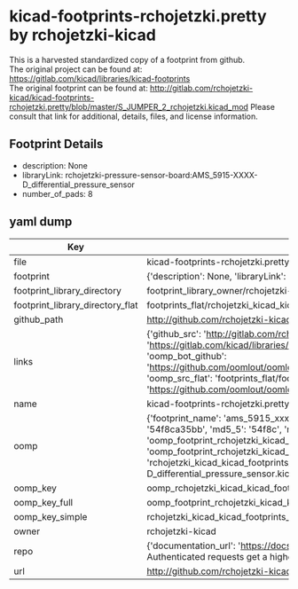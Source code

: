 # kicad-footprints-rchojetzki.pretty by rchojetzki-kicad  
This is a harvested standardized copy of a footprint from github.  
The original project can be found at:  
https://gitlab.com/kicad/libraries/kicad-footprints  
The original footprint can be found at:
http://gitlab.com/rchojetzki-kicad/kicad-footprints-rchojetzki.pretty/blob/master/S_JUMPER_2_rchojetzki.kicad_mod
Please consult that link for additional, details, files, and license information.  
## Footprint Details
* description: None  
* libraryLink: rchojetzki-pressure-sensor-board:AMS_5915-XXXX-D_differential_pressure_sensor  
* number_of_pads: 8  
## yaml dump  
| Key | Value |  
| --- | --- |  
| file | kicad-footprints-rchojetzki.pretty/AMS_5915-XXXX-D_differential_pressure_sensor.kicad_mod |  
| footprint | {'description': None, 'libraryLink': 'rchojetzki-pressure-sensor-board:AMS_5915-XXXX-D_differential_pressure_sensor', 'number_of_pads': 8} |  
| footprint_library_directory | footprint_library_owner/rchojetzki-kicad_kicad-footprints-rchojetzki.pretty |  
| footprint_library_directory_flat | footprints_flat/rchojetzki_kicad_kicad_footprints_rchojetzki_ams_5915_xxxx_d_differential_pressure_sensor/working |  
| github_path | http://github.com/rchojetzki-kicad/kicad-footprints-rchojetzki.pretty/blob/master/AMS_5915-XXXX-D_differential_pressure_sensor.kicad_mod |  
| links | {'github_src': 'http://gitlab.com/rchojetzki-kicad/kicad-footprints-rchojetzki.pretty/blob/master/S_JUMPER_2_rchojetzki.kicad_mod', 'github_src_repo': 'https://gitlab.com/kicad/libraries/kicad-footprints', 'oomp_bot': 'footprints/rchojetzki_kicad_kicad_footprints_rchojetzki_ams_5915_xxxx_d_differential_pressure_sensor/working', 'oomp_bot_github': 'https://github.com/oomlout/oomlout_oomp_footprint_bot/tree/main/footprints/rchojetzki_kicad_kicad_footprints_rchojetzki_ams_5915_xxxx_d_differential_pressure_sensor/working', 'oomp_src_flat': 'footprints_flat/footprints_flat/rchojetzki_kicad_kicad_footprints_rchojetzki_ams_5915_xxxx_d_differential_pressure_sensor/working', 'oomp_src_flat_github': 'https://github.com/oomlout/oomlout_oomp_footprint_src/tree/main/footprints_flat/rchojetzki_kicad_kicad_footprints_rchojetzki_ams_5915_xxxx_d_differential_pressure_sensor/working'} |  
| name | kicad-footprints-rchojetzki.pretty |  
| oomp | {'footprint_name': 'ams_5915_xxxx_d_differential_pressure_sensor', 'library_name': 'kicad_footprints_rchojetzki', 'md5': '54f8ca35bb2b688b48d3a6a4735aa7ad', 'md5_10': '54f8ca35bb', 'md5_5': '54f8c', 'md5_6': '54f8ca', 'oomp_key': 'oomp_rchojetzki_kicad_kicad_footprints_rchojetzki_ams_5915_xxxx_d_differential_pressure_sensor', 'oomp_key_extra': 'oomp_footprint_rchojetzki_kicad_kicad_footprints_rchojetzki_ams_5915_xxxx_d_differential_pressure_sensor', 'oomp_key_full': 'oomp_footprint_rchojetzki_kicad_kicad_footprints_rchojetzki_ams_5915_xxxx_d_differential_pressure_sensor_54f8ca', 'oomp_key_simple': 'rchojetzki_kicad_kicad_footprints_rchojetzki_ams_5915_xxxx_d_differential_pressure_sensor', 'original_filename': 'kicad-footprints-rchojetzki.pretty/AMS_5915-XXXX-D_differential_pressure_sensor.kicad_mod', 'owner_name': 'rchojetzki_kicad'} |  
| oomp_key | oomp_rchojetzki_kicad_kicad_footprints_rchojetzki_ams_5915_xxxx_d_differential_pressure_sensor |  
| oomp_key_full | oomp_footprint_rchojetzki_kicad_kicad_footprints_rchojetzki_ams_5915_xxxx_d_differential_pressure_sensor |  
| oomp_key_simple | rchojetzki_kicad_kicad_footprints_rchojetzki_ams_5915_xxxx_d_differential_pressure_sensor |  
| owner | rchojetzki-kicad |  
| repo | {'documentation_url': 'https://docs.github.com/rest/overview/resources-in-the-rest-api#rate-limiting', 'message': "API rate limit exceeded for 84.66.173.59. (But here's the good news: Authenticated requests get a higher rate limit. Check out the documentation for more details.)"} |  
| url | http://github.com/rchojetzki-kicad/kicad-footprints-rchojetzki.pretty |  

